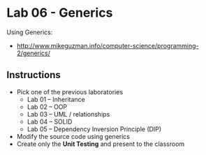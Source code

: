 # Lab 06 - Generics

Using Generics:

- http://www.mikeguzman.info/computer-science/programming-2/generics/

## Instructions 

- Pick one of the previous laboratories
  - Lab 01 – Inheritance
  - Lab 02 – OOP
  - Lab 03 – UML / relationships
  - Lab 04 – SOLID
  - Lab 05 – Dependency Inversion Principle (DIP)
- Modify the source code using generics
- Create only the **Unit Testing** and present to the classroom

